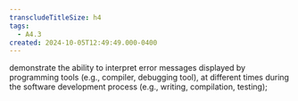 ```yaml
---
transcludeTitleSize: h4
tags:
  - A4.3
created: 2024-10-05T12:49:49.000-0400
---
```

demonstrate the ability to interpret error messages displayed by programming tools (e.g., compiler, debugging tool), at different times during the software development process (e.g., writing, compilation, testing);